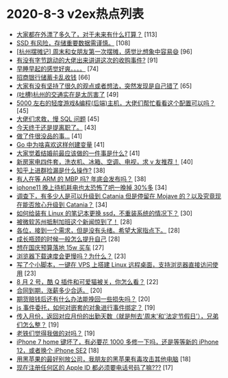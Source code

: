 # 2020-8-3 v2ex热点列表

+ [大家都在外漂了多久了，对于未来有什么打算？](https://www.v2ex.com/t/695178#reply113) [113]
+ [SSD 有风险，存储重要数据需谨慎。](https://www.v2ex.com/t/695160#reply108) [108]
+ [[杭州摆摊记] 周末和女朋友第一次摆摊，感觉比想象中容易😄](https://www.v2ex.com/t/695233#reply96) [96]
+ [有没有字节跳动的大佬出来讲讲这次的收购事件?](https://www.v2ex.com/t/695300#reply91) [91]
+ [早睡早起的感觉好爽。。。。](https://www.v2ex.com/t/695147#reply74) [74]
+ [招商银行储蓄卡乱收钱](https://www.v2ex.com/t/695157#reply66) [66]
+ [大家有没有坚持了很久的观点或者想法，突然发现是自己错了](https://www.v2ex.com/t/695254#reply65) [65]
+ [(吐槽)杭州的交通实在是太厉害了](https://www.v2ex.com/t/695214#reply49) [49]
+ [5000 左右的轻度游戏&编程(后端)主机，大佬们帮忙看看这个配置可以吗？](https://www.v2ex.com/t/695207#reply45) [45]
+ [大佬们求救，慢 SQL 问题](https://www.v2ex.com/t/695266#reply45) [45]
+ [今天终于还是提离职了。](https://www.v2ex.com/t/695180#reply43) [43]
+ [做了件很没品的事...](https://www.v2ex.com/t/695183#reply41) [41]
+ [Go 中为啥喜欢这样创建变量](https://www.v2ex.com/t/695208#reply41) [41]
+ [大家觉着结婚前最应该做的一件事是什么?](https://www.v2ex.com/t/695230#reply41) [41]
+ [新房家电四件套，洗衣机、冰箱、空调、电视，求 v 友推荐！](https://www.v2ex.com/t/695215#reply40) [40]
+ [知乎上进群捡漏是什么操作?](https://www.v2ex.com/t/695203#reply38) [38]
+ [有人在等 ARM 的 MBP 吗? 年底会发布吗？](https://www.v2ex.com/t/695234#reply38) [38]
+ [iphone11 晚上待机耗电也太恐怖了吧一晚掉 30%多](https://www.v2ex.com/t/695136#reply34) [34]
+ [调查下，有多少人是可以升级到 Catania 但是停留在 Mojave 的？以及究竟现在能否放心升级到 Catania？](https://www.v2ex.com/t/695197#reply34) [34]
+ [如何给装有 Linux 的笔记本更换 ssd，不重装系统的情况下？](https://www.v2ex.com/t/695290#reply30) [30]
+ [被微软苏州抵制加班这个新闻惊到了！](https://www.v2ex.com/t/695315#reply28) [28]
+ [各位，接到一个需求，但是没有头绪。希望大家指点下。](https://www.v2ex.com/t/695159#reply28) [28]
+ [成长瓶颈的时候一般怎么提升自己](https://www.v2ex.com/t/695189#reply28) [28]
+ [想在国庆预算落地 15w 买车](https://www.v2ex.com/t/695257#reply27) [27]
+ [浏览器下载速度会更慢吗？为什么？](https://www.v2ex.com/t/695141#reply23) [23]
+ [写了个小脚本，一键在 VPS 上搭建 Linux 远程桌面，支持浏览器直接访问使用](https://www.v2ex.com/t/695170#reply23) [23]
+ [8 月 2 号，酷 Q 插件和可爱猫被关，你怎么看？](https://www.v2ex.com/t/695188#reply22) [22]
+ [合同到期，涨薪多少合适。](https://www.v2ex.com/t/695142#reply20) [20]
+ [期货赔钱后还有什么办法能挽回一些损失吗？](https://www.v2ex.com/t/695264#reply20) [20]
+ [js 事件委托，如何对嵌套的对象进行事件绑定？](https://www.v2ex.com/t/695165#reply19) [19]
+ [传入月份，返回对应月份的出勤天数（就是刨去'周末'和'法定节假日'），兄弟们怎么整？](https://www.v2ex.com/t/695196#reply19) [19]
+ [老铁们觉得我做的对吗？](https://www.v2ex.com/t/695267#reply19) [19]
+ [iPhone 7 home 键坏了，有必要花 1000 多修一下吗，还是等等新的 iPhone 12，或者换个 iPhone SE2](https://www.v2ex.com/t/695263#reply18) [18]
+ [用黑苹果的最好别放公司，我朋友的黑苹果有毒攻击其他电脑](https://www.v2ex.com/t/695282#reply18) [18]
+ [现在注册任何区的 Apple ID 都必须要电话号码了嘛???](https://www.v2ex.com/t/695306#reply17) [17]
